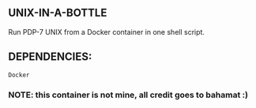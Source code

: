 ## UNIX-IN-A-BOTTLE

Run PDP-7 UNIX from a Docker container in one shell script. 

## DEPENDENCIES:
	Docker

### NOTE: this container is not mine, all credit goes to bahamat :)
